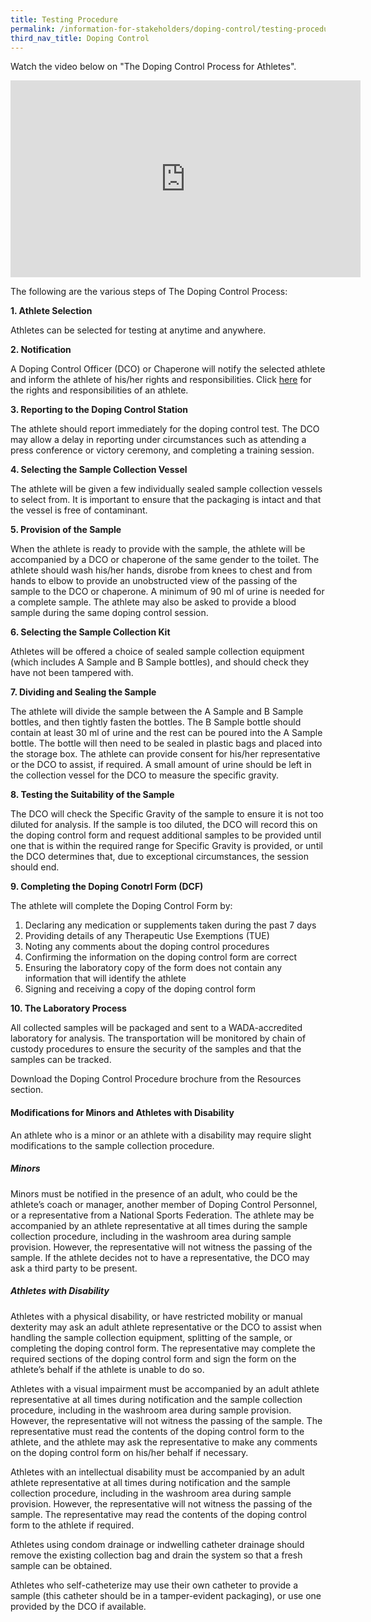 ```yaml
---
title: Testing Procedure
permalink: /information-for-stakeholders/doping-control/testing-procedure/
third_nav_title: Doping Control
---
```

Watch the video below on "The Doping Control Process for Athletes".

<iframe width="560" height="315" src="https://www.youtube.com/embed/sWhudwnE3Fg" frameborder="0" allow="accelerometer; autoplay; encrypted-media; gyroscope; picture-in-picture" allowfullscreen></iframe>

The following are the various steps of The Doping Control Process:

**1. Athlete Selection**

Athletes can be selected for testing at anytime and anywhere.

**2. Notification**

A Doping Control Officer (DCO) or Chaperone will notify the selected athlete and inform the athlete of his/her rights and responsibilities. Click [here](/personnel/0a-athlete-roles&responsibilities.md) for the rights and responsibilities of an athlete.

**3. Reporting to the Doping Control Station**

The athlete should report immediately for the doping control test. The DCO may allow a delay in reporting under circumstances such as attending a press conference or victory ceremony, and completing a training session.

**4. Selecting the Sample Collection Vessel** 

The athlete will be given a few individually sealed sample collection vessels to select from. It is important to ensure that the packaging is intact and that the vessel is free of contaminant.

**5. Provision of the Sample**

When the athlete is ready to provide with the sample, the athlete will be accompanied by a DCO or chaperone of the same gender to the toilet. The athlete should wash his/her hands, disrobe from knees to chest and from hands to elbow to provide an unobstructed view of the passing of the sample to the DCO or chaperone. A minimum of 90 ml of urine is needed for a complete sample. The athlete may also be asked to provide a blood sample during the same doping control session.

**6. Selecting the Sample Collection Kit**

Athletes will be offered a choice of sealed sample collection equipment (which includes A Sample and B Sample bottles), and should check they have not been tampered with.

**7. Dividing and Sealing the Sample** 

The athlete will divide the sample between the A Sample and B Sample bottles, and then tightly fasten the bottles. The B Sample bottle should contain at least 30 ml of urine and the rest can be poured into the A Sample bottle. The bottle will then need to be sealed in plastic bags and placed into the storage box. The athlete can provide consent for his/her representative or the DCO to assist, if required. A small amount of urine should be left in the collection vessel for the DCO to measure the specific gravity.

**8. Testing the Suitability of the Sample**

The DCO will check the Specific Gravity of the sample to ensure it is not too diluted for analysis. If the sample is too diluted, the DCO will record this on the doping control form and request additional samples to be provided until one that is within the required range for Specific Gravity is provided, or until the DCO determines that, due to exceptional circumstances, the session should end.

**9. Completing the Doping Conotrl Form (DCF)** 

The athlete will complete the Doping Control Form by:

1. Declaring any medication or supplements taken during the past 7 days
2. Providing details of any Therapeutic Use Exemptions (TUE)
3. Noting any comments about the doping control procedures
4. Confirming the information on the doping control form are correct
5. Ensuring the laboratory copy of the form does not contain any information that will identify the athlete
6. Signing and receiving a copy of the doping control form

**10. The Laboratory Process**

All collected samples will be packaged and sent to a WADA-accredited laboratory for analysis. The transportation will be monitored by chain of custody procedures to ensure the security of the samples and that the samples can be tracked.

Download the Doping Control Procedure brochure from the Resources section.

#### **Modifications for Minors and Athletes with Disability**
An athlete who is a minor or an athlete with a disability may require slight modifications to the sample collection procedure.

##### Minors
Minors must be notified in the presence of an adult, who could be the athlete’s coach or manager, another member of Doping Control Personnel, or a representative from a National Sports Federation. The athlete may be accompanied by an athlete representative at all times during the sample collection procedure, including in the washroom area during sample provision. However, the representative will not witness the passing of the sample. If the athlete decides not to have a representative, the DCO may ask a third party to be present.

##### Athletes with Disability
Athletes with a physical disability, or have restricted mobility or manual dexterity may ask an adult athlete representative or the DCO to assist when handling the sample collection equipment, splitting of the sample, or completing the doping control form. The representative may complete the required sections of the doping control form and sign the form on the athlete’s behalf if the athlete is unable to do so.

Athletes with a visual impairment must be accompanied by an adult athlete representative at all times during notification and the sample collection procedure, including in the washroom area during sample provision. However, the representative will not witness the passing of the sample. The representative must read the contents of the doping control form to the athlete, and the athlete may ask the representative to make any comments on the doping control form on his/her behalf if necessary.

Athletes with an intellectual disability must be accompanied by an adult athlete representative at all times during notification and the sample collection procedure, including in the washroom area during sample provision. However, the representative will not witness the passing of the sample. The representative may read the contents of the doping control form to the athlete if required.

Athletes using condom drainage or indwelling catheter drainage should remove the existing collection bag and drain the system so that a fresh sample can be obtained.

Athletes who self-catheterize may use their own catheter to provide a sample (this catheter should be in a tamper-evident packaging), or use one provided by the DCO if available.
